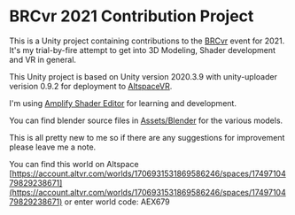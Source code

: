 # BRCvr 2021 Contribution Project
This is a Unity project containing contributions to the [BRCvr](https://brcvr.org) event for 2021. It's my trial-by-fire attempt to get into 3D Modeling, Shader development and VR in general.

This Unity project is based on Unity version 2020.3.9 with unity-uploader verision 0.9.2 for deployment to [AltspaceVR](https://altvr.com).

I'm using [Amplify Shader Editor](http://amplify.pt/unity/amplify-shader-editor/) for learning and development.

You can find blender source files in [Assets/Blender](Assets/Blender) for the various models.

This is all pretty new to me so if there are any suggestions for improvement please leave me a note.

You can find this world on Altspace [https://account.altvr.com/worlds/1706931531869586246/spaces/1749710479829238671](https://account.altvr.com/worlds/1706931531869586246/spaces/1749710479829238671) or enter world code: AEX679
